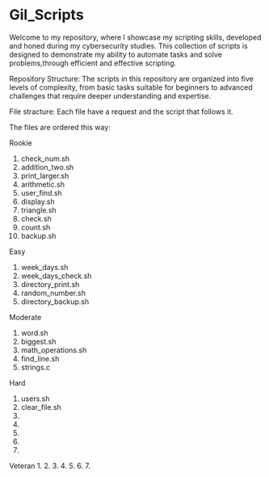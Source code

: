 # Gil_Scripts

Welcome to my repository, where I showcase my scripting skills, developed and honed during my cybersecurity studies. This collection of scripts is designed to demonstrate my ability to automate tasks and solve problems,through efficient and effective scripting.

Repository Structure: The scripts in this repository are organized into five levels of complexity, from basic tasks suitable for beginners to advanced challenges that require deeper understanding and expertise. 

File stracture: Each file have a request and the script that follows it.

The files are ordered this way:

Rookie
1. check_num.sh
2. addition_two.sh
3. print_larger.sh
4. arithmetic.sh
5. user_find.sh
6. display.sh
7. triangle.sh
8. check.sh
9. count.sh
10. backup.sh

Easy
1. week_days.sh
2. week_days_check.sh
3. directory_print.sh
4. random_number.sh
5. directory_backup.sh

Moderate
1. word.sh
2. biggest.sh
3. math_operations.sh
4. find_line.sh
5. strings.c

Hard
1. users.sh
2. clear_file.sh
3.
4.
5.
6.
7.

Veteran
1.
2.
3.
4.
5.
6.
7.


